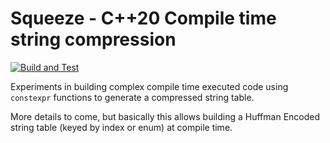 # Squeeze - C++20 Compile time string compression

[![Build and Test](https://github.com/AshleyRoll/squeeze/actions/workflows/build_and_test.yml/badge.svg)](https://github.com/AshleyRoll/squeeze/actions/workflows/build_and_test.yml)


Experiments in building complex compile time executed code using
`constexpr` functions to generate a compressed string table.

More details to come, but basically this allows building a Huffman Encoded
string table (keyed by index or enum) at compile time.



